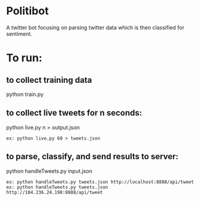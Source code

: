 # Politibot

A twitter bot focusing on parsing twitter data which is then classified for sentiment.

# To run:

## to collect training data
python train.py

## to collect live tweets for n seconds:
python live.py n > output.json
	
	ex: python live.py 60 > tweets.json

## to parse, classify, and send results to server:
python handleTweets.py input.json <server-name>
	
	ex: python handleTweets.py tweets.json http://localhost:8888/api/tweet
	ex: python handleTweets.py tweets.json http://104.236.24.198:8888/api/tweet
